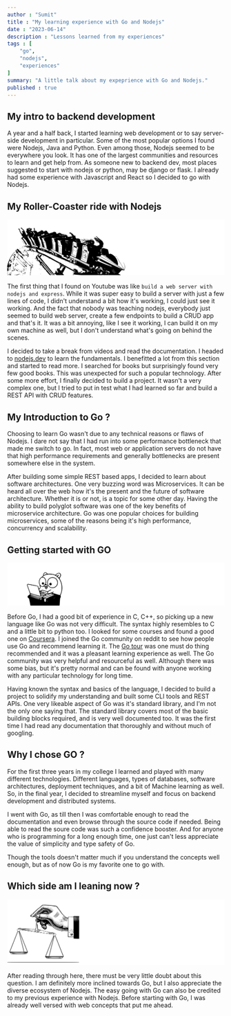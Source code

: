 ```yaml
---
author : "Sumit"
title : "My learning experience with Go and Nodejs"
date : "2023-06-14"
description : "Lessons learned from my experiences"
tags : [
    "go",
    "nodejs",
    "experiences"
]
summary: "A little talk about my expeprience with Go and Nodejs."
published : true
---
```


## My intro to backend development

A year and a half back, I started learning web development or to say server-side development in particular. Some of the most popular options I found were Nodejs, Java and Python. Even among those, Nodejs seemed to be everywhere you look. It has one of the largest communities and resources to learn and get help from. As someone new to backend dev, most places suggested to start with nodejs or python, may be django or flask. I already had some experience with Javascript and React so I decided to go with Nodejs.

## My Roller-Coaster ride with Nodejs

![nodejs roller coaster ride](/images/blogs/go_and_nodejs/roller-coaster.svg)

The first thing that I found on Youtube was like ```build a web server with nodejs and express```. While it was super easy to build a server with just a few lines of code, I didn't understand a bit how it's working, I could just see it working. And the fact that nobody was teaching nodejs, everybody just seemed to build web server, create a few endpoints to build a CRUD app and that's it. It was a bit annoying, like I see it working, I can build it on my own machine as well, but I don't understand what's going on behind the scenes.

I decided to take a break from videos and read the documentation. I headed to [nodejs.dev](https://nodejs.dev/en/learn/) to learn the fundamentals. I benefitted a lot from this section and started to read more. I searched for books but surprisingly found very few good books. This was unexpected for such a popular technology. After some more effort, I finally decided to build a project. It wasn't a very complex one, but I tried to put in test what I had learned so far and build a REST API with CRUD features.

## My Introduction to Go ?

Choosing to learn Go wasn't due to any technical reasons or flaws of Nodejs. I dare not say that I had run into some performance bottleneck that made me switch to go. In fact, most web or application servers do not have that high performance requirements and generally bottlenecks are present somewhere else in the system. 

After building some simple REST based apps, I decided to learn about software architectures. One very buzzing word was Microservices. It can be heard all over the web how it's the present and the future of software architecture. Whether it is or not, is a topic  for some other day. Having the ability to build polyglot software was one of the key benefits of microservice architecture. Go was one popular choices for building microservices, some of the reasons being it's high performance, concurrency and scalability.

## Getting started with GO

![go-mascot](/images/blogs/go_and_nodejs/go-mascot.svg)

Before Go, I had a good bit of experience in C, C++, so picking up a new language like Go was not very difficult. The syntax highly resembles to C and a little bit to python too. I looked for some courses and found a good one on [Coursera](https://www.coursera.org/specializations/google-golang). I joined the Go community on reddit to see how people use Go and recommend learning it. The [Go tour](https://go.dev/tour/) was one must do thing recommended and it was a pleasant learning experience as well. The Go community was very helpful and resourceful as well. Although there was some bias, but it's pretty normal and can be found with anyone working with any particular technology for long time.

Having known the syntax and basics of the language, I decided to build a project to solidify my understanding and built some CLI tools and REST APIs. One very likeable aspect of Go was it's standard library, and I'm not the only one saying that. The standard library covers most of the basic building blocks required, and is very well documented too. It was the first time I had read any documentation that thoroughly and without much of googling.

## Why I chose GO ?

For the first three years in my college I learned and played with many different technologies. Different languages, types of databases, software architectures, deployment techniques, and a bit of Machine learning as well. So, in the final year, I decided to streamline myself and focus on backend development and distributed systems.

I went with Go, as till then I was comfortable enough to read the documentation and even browse through the source code if needed. Being able to read the soure code was such a confidence booster. And for anyone who is programming for a long enough time, one just can't less appreciate the value of simplicity and type safety of Go.

Though the tools doesn't matter much if you understand the concepts well enough, but as of now Go is my favorite one 
to go with. 

## Which side am I leaning now ?

![Which one am I going with](/images/blogs/go_and_nodejs/my_bias.svg)


After reading through here, there must be very little doubt about this question. I am definitely more inclined towards Go, but I also appreciate the diverse ecosystem of Nodejs. The easy going with Go can also be credited to my previous experience with Nodejs. Before starting with Go, I was already well versed with web concepts that put me ahead.



